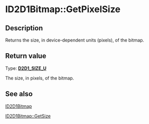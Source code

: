 # ID2D1Bitmap::GetPixelSize

## Description

Returns the size, in device-dependent units (pixels), of the bitmap.

## Return value

Type: **[D2D1_SIZE_U](https://learn.microsoft.com/windows/win32/Direct2D/d2d1-size-u)**

The size, in pixels, of the bitmap.

## See also

[ID2D1Bitmap](https://learn.microsoft.com/windows/win32/api/d2d1/nn-d2d1-id2d1bitmap)

[ID2D1Bitmap::GetSize](https://learn.microsoft.com/windows/win32/api/d2d1/nf-d2d1-id2d1bitmap-getsize)